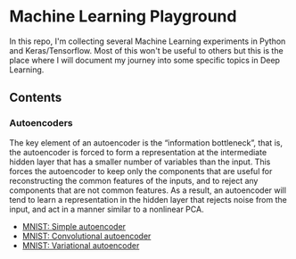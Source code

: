 # Machine Learning Playground
In this repo, I'm collecting several Machine Learning experiments in Python and Keras/Tensorflow. Most of this won't be useful to others but this is the place where I will document my journey into some specific topics in Deep Learning.

## Contents

### Autoencoders
The key element of an autoencoder is the “information bottleneck”, that is, the autoencoder is forced to form a representation at the intermediate hidden layer that has a smaller number of variables than the input. This forces the autoencoder to keep only the components that are useful for reconstructing the common features of the inputs, and to reject any components that are not common features. As a result, an autoencoder will tend to learn a representation in the hidden layer that rejects noise from the input, and act in a manner similar to a nonlinear PCA.
- [MNIST: Simple autoencoder](autoencoders/)
- [MNIST: Convolutional autoencoder](autoencoders/)
- [MNIST: Variational autoencoder](autoencoders/)
